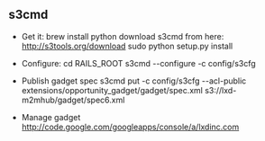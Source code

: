 ## s3cmd

 * Get it:
   brew install python
   download s3cmd from here: http://s3tools.org/download
   sudo python setup.py install

 * Configure:
   cd RAILS_ROOT
   s3cmd --configure -c config/s3cfg

 * Publish gadget spec
   s3cmd put -c config/s3cfg --acl-public extensions/opportunity_gadget/gadget/spec.xml s3://lxd-m2mhub/gadget/spec6.xml

 * Manage gadget
	 http://code.google.com/googleapps/console/a/lxdinc.com